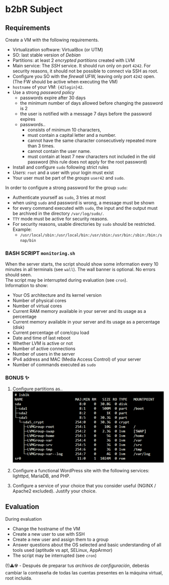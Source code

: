 # b2bR Subject

## **Requirements**  

Create a VM with the following requirements.
- Virtualization software: VirtualBox (or UTM)
- SO: last stable version of *Debian*  
- Partitions: at least 2 *encrypted partitions* created with LVM  
- Main service: The *SSH* service. It should run only on port `4242`. For security reasons, it should not be possible to connect via SSH as root.  
- Configure you SO with the *firewall* UFW, leaving only port `4242` open. (The FW should be active when executing the VM)  
- `hostname` of your VM: `{42login}42`.  
- Use a strong *password policy*  
	- passwords expire after 30 days  
	- the minimum number of days allowed before changing the password is 2  
	- the user is notified with a message 7 days before the password expires  
	- passwords..  
		- consists of minimum 10 characters,  
		- must contain a capital letter and a number.  
		- cannot have the same character consecutively repeated more than 3 times.  
		- cannot contain the user name.  
		- must contain at least 7 new characters not included in the old password (this rule does not apply for the root password)  
- Install and configure `sudo` following strict rules  
- *Users*: `root` and a user with your login must exist  
- Your user must be part of the *groups* `user42` and `sudo`.  

In order to configure a strong password for the group `sudo`:  
- Authenticate yourself as `sudo`, 3 tries at most  
- when using `sudo` and password is wrong, a message must be shown  
- for every command executed with `sudo`, the input and the output must be archived in the directory `/var/log/sudo/`.  
- `TTY` mode must be active for security reasons.  
- For security reasons, usable directories by `sudo` should be restricted. Example:  
	- `/usr/local/sbin:/usr/local/bin:/usr/sbin:/usr/bin:/sbin:/bin:/snap/bin`  
  
### BASH SCRIPT `monitoring.sh`  
When the server starts, the script should show some information every 10 minutes in all terminals (see `wall`). The wall banner is optional. No errors should seen.  
The script may be interrupted during evaluation (see `cron`).  
Information to show:  
- Your OS architecture and its kernel version  
- Number of physical cores  
- Number of virtual cores  
- Current RAM memory available in your server and its usage as a percentage  
- Current memory available in your server and its usage as a percentage (disk)  
- Current percentage of core/cpu load  
- Date and time of last reboot  
- Whether LVM is active or not  
- Number of active connections  
- Number of users in the server  
- IPv4 address and MAC (Media Access Control) of your server  
- Number of commands executed as `sudo`  

### BONUS ✨
1. Configure partitions as..
![partitions bonus](partitions_bonus.png)

2. Configure a functional WordPress site with the following services: lighttpd, MariaDB, and PHP.
3. Configure a service of your choice that you consider useful (NGINX / Apache2 excluded). Justify your choice.
  
  
## **Evaluation**  
  
During evaluation  
- Change the hostname of the VM  
- Create a new user to use with SSH  
- Create a new user and assign them to a group  
- Answer questions about the OS selected and basic understanding of all tools used (aptitude vs apt, SELinux, AppArmor)  
- The script may be interrupted (see `cron`)  
  
(!)⚠️☢️ - Después de preparar tus *archivos de configuración*, deberás cambiar la contraseña de todas las cuentas presentes en la máquina virtual, root incluida.  
  
